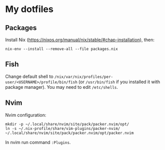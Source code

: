 # My dotfiles

## Packages

Install Nix (https://nixos.org/manual/nix/stable/#chap-installation), then:

```
nix-env --install --remove-all --file packages.nix
```

## Fish

Change default shell to `/nix/var/nix/profiles/per-user/<USERNAME>/profile/bin/fish`
(or `/usr/bin/fish` if you installed it with package manager).
You may need to edit `/etc/shells`.

## Nvim

Nvim configuration:

```
mkdir -p ~/.local/share/nvim/site/pack/packer.nvim/opt/
ln -s ~/.nix-profile/share/vim-plugins/packer-nvim/ ~/.local/share/nvim/site/pack/packer.nvim/opt/packer.nvim
```

In nvim run command `:Plugins`.
